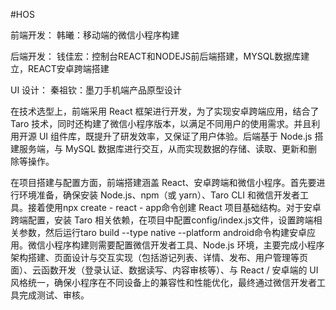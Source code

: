 #HOS


前端开发： 韩曦：移动端的微信小程序构建

后端开发： 钱佳宏：控制台REACT和NODEJS前后端搭建，MYSQL数据库建立，REACT安卓跨端搭建

UI 设计：  秦祖钦：墨刀手机端产品原型设计

在技术选型上，前端采用 React 框架进行开发，为了实现安卓跨端应用，结合了 Taro 技术，同时还构建了微信小程序版本，以满足不同用户的使用需求。并且利用开源 UI 组件库，既提升了研发效率，又保证了用户体验。后端基于 Node.js 搭建服务端，与 MySQL 数据库进行交互，从而实现数据的存储、读取、更新和删除等操作。

在项目搭建与配置方面，前端搭建涵盖 React、安卓跨端和微信小程序。首先要进行环境准备，确保安装 Node.js、npm（或 yarn）、Taro CLI 和微信开发者工具。接着使用npx create - react - app命令创建 React 项目基础结构。对于安卓跨端配置，安装 Taro 相关依赖，在项目中配置config/index.js文件，设置跨端相关参数，然后运行taro build --type native --platform android命令构建安卓应用。微信小程序构建则需要配置微信开发者工具、Node.js 环境，主要完成小程序架构搭建、页面设计与交互实现（包括游记列表、详情、发布、用户管理等页面）、云函数开发（登录认证、数据读写、内容审核等）、与 React / 安卓端的 UI 风格统一，确保小程序在不同设备上的兼容性和性能优化，最终通过微信开发者工具完成测试、审核。


